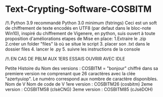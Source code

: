 # Text-Crypting-Software-COSBITM
/!\ Python 3.9 recommandé Python 3.0 minimum (fstrings)
Ceci est un soft de chiffrement de texte encodés en UTF8 (par defaut dans le bloc-note Win10), inspiré du chiffrement de Vigenere, en python, suis ouvert à toute proposition d'améliorations
etapes de Mise en place: 
  1.Extraire le .zip
  2.créer un folder "files" là où se situe le script
  3. placer son .txt dans le dossier files
  4. lancer le .py
  5. suivre les instructions de la console
  
  /!\ EN CAS DE PBLM AUX 1ERS ESSAIS OUVRIR AVEC IDLE
  
Petite Histoire du Nom des versions :
COSBITM = "bonjour" chiffré dans sa premiere version ne comprenant que 26 caractères avec la clée "azertyuiop". Le numéro correspond aux nombre de caractère disponibles.
               Nom de V   Nom de code de V
1ere version : COSBITM26 (cosbitm)
2eme version : COSBITM58 (cIsèCNG)
3eme version : COSBITM85 (cJsèDOH)
